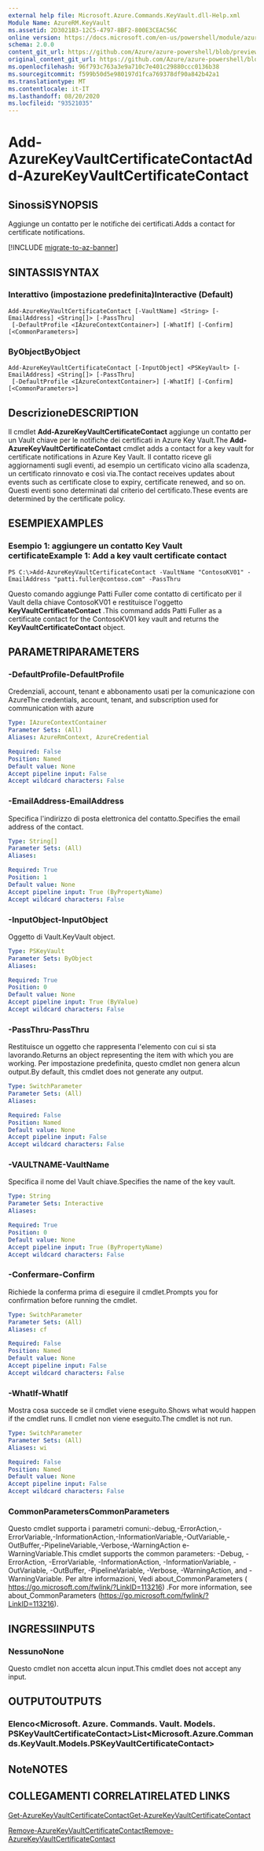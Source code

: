 ```yaml
---
external help file: Microsoft.Azure.Commands.KeyVault.dll-Help.xml
Module Name: AzureRM.KeyVault
ms.assetid: 2D3021B3-12C5-4797-8BF2-800E3CEAC56C
online version: https://docs.microsoft.com/en-us/powershell/module/azurerm.keyvault/add-azurekeyvaultcertificatecontact
schema: 2.0.0
content_git_url: https://github.com/Azure/azure-powershell/blob/preview/src/ResourceManager/KeyVault/Commands.KeyVault/help/Add-AzureKeyVaultCertificateContact.md
original_content_git_url: https://github.com/Azure/azure-powershell/blob/preview/src/ResourceManager/KeyVault/Commands.KeyVault/help/Add-AzureKeyVaultCertificateContact.md
ms.openlocfilehash: 96f793c763a3e9a710c7e401c29880ccc0136b38
ms.sourcegitcommit: f599b50d5e980197d1fca769378df90a842b42a1
ms.translationtype: MT
ms.contentlocale: it-IT
ms.lasthandoff: 08/20/2020
ms.locfileid: "93521035"
---
```

# <span data-ttu-id="71028-101">Add-AzureKeyVaultCertificateContact</span><span class="sxs-lookup"><span data-stu-id="71028-101">Add-AzureKeyVaultCertificateContact</span></span>

## <span data-ttu-id="71028-102">Sinossi</span><span class="sxs-lookup"><span data-stu-id="71028-102">SYNOPSIS</span></span>
<span data-ttu-id="71028-103">Aggiunge un contatto per le notifiche dei certificati.</span><span class="sxs-lookup"><span data-stu-id="71028-103">Adds a contact for certificate notifications.</span></span>

[!INCLUDE [migrate-to-az-banner](../../includes/migrate-to-az-banner.md)]

## <span data-ttu-id="71028-104">SINTASSI</span><span class="sxs-lookup"><span data-stu-id="71028-104">SYNTAX</span></span>

### <span data-ttu-id="71028-105">Interattivo (impostazione predefinita)</span><span class="sxs-lookup"><span data-stu-id="71028-105">Interactive (Default)</span></span>
```
Add-AzureKeyVaultCertificateContact [-VaultName] <String> [-EmailAddress] <String[]> [-PassThru]
 [-DefaultProfile <IAzureContextContainer>] [-WhatIf] [-Confirm] [<CommonParameters>]
```

### <span data-ttu-id="71028-106">ByObject</span><span class="sxs-lookup"><span data-stu-id="71028-106">ByObject</span></span>
```
Add-AzureKeyVaultCertificateContact [-InputObject] <PSKeyVault> [-EmailAddress] <String[]> [-PassThru]
 [-DefaultProfile <IAzureContextContainer>] [-WhatIf] [-Confirm] [<CommonParameters>]
```

## <span data-ttu-id="71028-107">Descrizione</span><span class="sxs-lookup"><span data-stu-id="71028-107">DESCRIPTION</span></span>
<span data-ttu-id="71028-108">Il cmdlet **Add-AzureKeyVaultCertificateContact** aggiunge un contatto per un Vault chiave per le notifiche dei certificati in Azure Key Vault.</span><span class="sxs-lookup"><span data-stu-id="71028-108">The **Add-AzureKeyVaultCertificateContact** cmdlet adds a contact for a key vault for certificate notifications in Azure Key Vault.</span></span>
<span data-ttu-id="71028-109">Il contatto riceve gli aggiornamenti sugli eventi, ad esempio un certificato vicino alla scadenza, un certificato rinnovato e così via.</span><span class="sxs-lookup"><span data-stu-id="71028-109">The contact receives updates about events such as certificate close to expiry, certificate renewed, and so on.</span></span>
<span data-ttu-id="71028-110">Questi eventi sono determinati dal criterio del certificato.</span><span class="sxs-lookup"><span data-stu-id="71028-110">These events are determined by the certificate policy.</span></span>

## <span data-ttu-id="71028-111">ESEMPI</span><span class="sxs-lookup"><span data-stu-id="71028-111">EXAMPLES</span></span>

### <span data-ttu-id="71028-112">Esempio 1: aggiungere un contatto Key Vault certificate</span><span class="sxs-lookup"><span data-stu-id="71028-112">Example 1: Add a key vault certificate contact</span></span>
```
PS C:\>Add-AzureKeyVaultCertificateContact -VaultName "ContosoKV01" -EmailAddress "patti.fuller@contoso.com" -PassThru
```

<span data-ttu-id="71028-113">Questo comando aggiunge Patti Fuller come contatto di certificato per il Vault della chiave ContosoKV01 e restituisce l'oggetto **KeyVaultCertificateContact** .</span><span class="sxs-lookup"><span data-stu-id="71028-113">This command adds Patti Fuller as a certificate contact for the ContosoKV01 key vault and returns the **KeyVaultCertificateContact** object.</span></span>

## <span data-ttu-id="71028-114">PARAMETRI</span><span class="sxs-lookup"><span data-stu-id="71028-114">PARAMETERS</span></span>

### <span data-ttu-id="71028-115">-DefaultProfile</span><span class="sxs-lookup"><span data-stu-id="71028-115">-DefaultProfile</span></span>
<span data-ttu-id="71028-116">Credenziali, account, tenant e abbonamento usati per la comunicazione con Azure</span><span class="sxs-lookup"><span data-stu-id="71028-116">The credentials, account, tenant, and subscription used for communication with azure</span></span>

```yaml
Type: IAzureContextContainer
Parameter Sets: (All)
Aliases: AzureRmContext, AzureCredential

Required: False
Position: Named
Default value: None
Accept pipeline input: False
Accept wildcard characters: False
```

### <span data-ttu-id="71028-117">-EmailAddress</span><span class="sxs-lookup"><span data-stu-id="71028-117">-EmailAddress</span></span>
<span data-ttu-id="71028-118">Specifica l'indirizzo di posta elettronica del contatto.</span><span class="sxs-lookup"><span data-stu-id="71028-118">Specifies the email address of the contact.</span></span>

```yaml
Type: String[]
Parameter Sets: (All)
Aliases:

Required: True
Position: 1
Default value: None
Accept pipeline input: True (ByPropertyName)
Accept wildcard characters: False
```

### <span data-ttu-id="71028-119">-InputObject</span><span class="sxs-lookup"><span data-stu-id="71028-119">-InputObject</span></span>
<span data-ttu-id="71028-120">Oggetto di Vault.</span><span class="sxs-lookup"><span data-stu-id="71028-120">KeyVault object.</span></span>

```yaml
Type: PSKeyVault
Parameter Sets: ByObject
Aliases:

Required: True
Position: 0
Default value: None
Accept pipeline input: True (ByValue)
Accept wildcard characters: False
```

### <span data-ttu-id="71028-121">-PassThru</span><span class="sxs-lookup"><span data-stu-id="71028-121">-PassThru</span></span>
<span data-ttu-id="71028-122">Restituisce un oggetto che rappresenta l'elemento con cui si sta lavorando.</span><span class="sxs-lookup"><span data-stu-id="71028-122">Returns an object representing the item with which you are working.</span></span>
<span data-ttu-id="71028-123">Per impostazione predefinita, questo cmdlet non genera alcun output.</span><span class="sxs-lookup"><span data-stu-id="71028-123">By default, this cmdlet does not generate any output.</span></span>

```yaml
Type: SwitchParameter
Parameter Sets: (All)
Aliases:

Required: False
Position: Named
Default value: None
Accept pipeline input: False
Accept wildcard characters: False
```

### <span data-ttu-id="71028-124">-VAULTNAME</span><span class="sxs-lookup"><span data-stu-id="71028-124">-VaultName</span></span>
<span data-ttu-id="71028-125">Specifica il nome del Vault chiave.</span><span class="sxs-lookup"><span data-stu-id="71028-125">Specifies the name of the key vault.</span></span>

```yaml
Type: String
Parameter Sets: Interactive
Aliases:

Required: True
Position: 0
Default value: None
Accept pipeline input: True (ByPropertyName)
Accept wildcard characters: False
```

### <span data-ttu-id="71028-126">-Confermare</span><span class="sxs-lookup"><span data-stu-id="71028-126">-Confirm</span></span>
<span data-ttu-id="71028-127">Richiede la conferma prima di eseguire il cmdlet.</span><span class="sxs-lookup"><span data-stu-id="71028-127">Prompts you for confirmation before running the cmdlet.</span></span>

```yaml
Type: SwitchParameter
Parameter Sets: (All)
Aliases: cf

Required: False
Position: Named
Default value: None
Accept pipeline input: False
Accept wildcard characters: False
```

### <span data-ttu-id="71028-128">-WhatIf</span><span class="sxs-lookup"><span data-stu-id="71028-128">-WhatIf</span></span>
<span data-ttu-id="71028-129">Mostra cosa succede se il cmdlet viene eseguito.</span><span class="sxs-lookup"><span data-stu-id="71028-129">Shows what would happen if the cmdlet runs.</span></span>
<span data-ttu-id="71028-130">Il cmdlet non viene eseguito.</span><span class="sxs-lookup"><span data-stu-id="71028-130">The cmdlet is not run.</span></span>

```yaml
Type: SwitchParameter
Parameter Sets: (All)
Aliases: wi

Required: False
Position: Named
Default value: None
Accept pipeline input: False
Accept wildcard characters: False
```

### <span data-ttu-id="71028-131">CommonParameters</span><span class="sxs-lookup"><span data-stu-id="71028-131">CommonParameters</span></span>
<span data-ttu-id="71028-132">Questo cmdlet supporta i parametri comuni:-debug,-ErrorAction,-ErrorVariable,-InformationAction,-InformationVariable,-OutVariable,-OutBuffer,-PipelineVariable,-Verbose,-WarningAction e-WarningVariable.</span><span class="sxs-lookup"><span data-stu-id="71028-132">This cmdlet supports the common parameters: -Debug, -ErrorAction, -ErrorVariable, -InformationAction, -InformationVariable, -OutVariable, -OutBuffer, -PipelineVariable, -Verbose, -WarningAction, and -WarningVariable.</span></span> <span data-ttu-id="71028-133">Per altre informazioni, Vedi about_CommonParameters ( https://go.microsoft.com/fwlink/?LinkID=113216) .</span><span class="sxs-lookup"><span data-stu-id="71028-133">For more information, see about_CommonParameters (https://go.microsoft.com/fwlink/?LinkID=113216).</span></span>

## <span data-ttu-id="71028-134">INGRESSI</span><span class="sxs-lookup"><span data-stu-id="71028-134">INPUTS</span></span>

### <span data-ttu-id="71028-135">Nessuno</span><span class="sxs-lookup"><span data-stu-id="71028-135">None</span></span>
<span data-ttu-id="71028-136">Questo cmdlet non accetta alcun input.</span><span class="sxs-lookup"><span data-stu-id="71028-136">This cmdlet does not accept any input.</span></span>

## <span data-ttu-id="71028-137">OUTPUT</span><span class="sxs-lookup"><span data-stu-id="71028-137">OUTPUTS</span></span>

### <span data-ttu-id="71028-138">Elenco<Microsoft. Azure. Commands. Vault. Models. PSKeyVaultCertificateContact></span><span class="sxs-lookup"><span data-stu-id="71028-138">List<Microsoft.Azure.Commands.KeyVault.Models.PSKeyVaultCertificateContact></span></span>

## <span data-ttu-id="71028-139">Note</span><span class="sxs-lookup"><span data-stu-id="71028-139">NOTES</span></span>

## <span data-ttu-id="71028-140">COLLEGAMENTI CORRELATI</span><span class="sxs-lookup"><span data-stu-id="71028-140">RELATED LINKS</span></span>

[<span data-ttu-id="71028-141">Get-AzureKeyVaultCertificateContact</span><span class="sxs-lookup"><span data-stu-id="71028-141">Get-AzureKeyVaultCertificateContact</span></span>](./Get-AzureKeyVaultCertificateContact.md)

[<span data-ttu-id="71028-142">Remove-AzureKeyVaultCertificateContact</span><span class="sxs-lookup"><span data-stu-id="71028-142">Remove-AzureKeyVaultCertificateContact</span></span>](./Remove-AzureKeyVaultCertificateContact.md)

